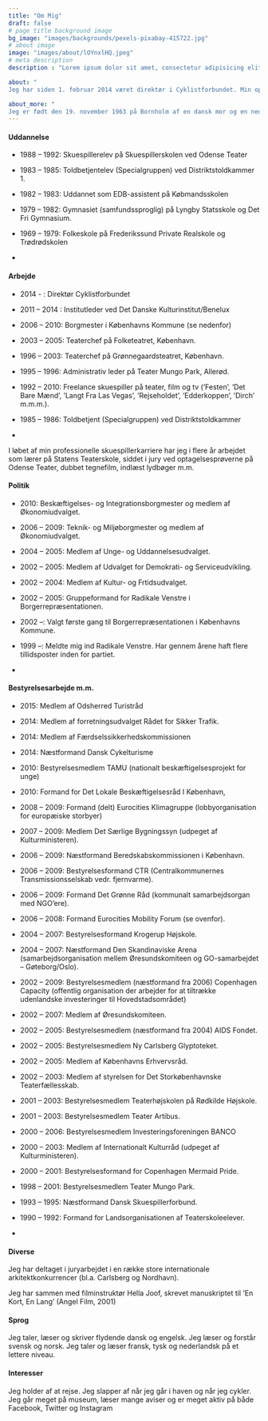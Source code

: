 ```yaml
---
title: "Om Mig"
draft: false
# page title background image
bg_image: "images/backgrounds/pexels-pixabay-415722.jpg"
# about image
image: "images/about/lOYnxlHQ.jpeg"
# meta description
description : "Lorem ipsum dolor sit amet, consectetur adipisicing elit, sed do eiusmod tempor incididunt ut labore. dolore magna aliqua. Ut enim ad minim veniam, quis nostrud."

about: "
Jeg har siden 1. februar 2014 været direktør i Cyklistforbundet. Min opgave her er at arbejde for, at der skabes større færdselssikkerhed, fremkommelighed, tryghed, komfort og oplevelsesrigdom for cyklister i hverdagen og fritiden. At få flere til at cykle mere. At fremme cyklisme til gavn for folkesundhed, natur og miljø. At nedbringe trafikkens belastning af miljøet. At sikre, at cyklen bliver betragtet som et ligeværdigt transportmiddel. At opnå et bedre samspil mellem cyklen og andre transportmidler – og endelig at sikre, at alle mål kan nås på cykel uden omveje."

about_more: "
Jeg er født den 19. november 1963 på Bornholm af en dansk mor og en nederlandsk far. Jeg bor sammen med min mand, landskabsarkitekt Jacob Kamp, på en lille gård i Odsherred i Danmark. Vi har ingen børn."
---
```


#### Uddannelse

* 1988 – 1992: Skuespillerelev på Skuespillerskolen ved Odense Teater
* 1983 – 1985: Toldbetjentelev (Specialgruppen) ved Distriktstoldkammer 1.
* 1982 – 1983: Uddannet som EDB-assistent på Købmandsskolen
* 1979 – 1982: Gymnasiet (samfundssproglig) på Lyngby Statsskole og Det Fri Gymnasium.
* 1969 – 1979: Folkeskole på Frederikssund Private Realskole og Trødrødskolen

* 

#### Arbejde

* 2014 -  : Direktør Cyklistforbundet
* 2011 – 2014 : Institutleder ved Det Danske Kulturinstitut/Benelux
* 2006 – 2010: Borgmester i Københavns Kommune (se nedenfor)
* 2003 – 2005: Teaterchef på Folketeatret, København.
* 1996 – 2003: Teaterchef på Grønnegaardsteatret, København.
* 1995 – 1996: Administrativ leder på Teater Mungo Park, Allerød.
* 1992 – 2010: Freelance skuespiller på teater, film og tv (’Festen’, ’Det Bare Mænd’, ’Langt Fra Las Vegas’, ’Rejseholdet’, ’Edderkoppen’, ’Dirch’ m.m.m.).
* 1985 – 1986: Toldbetjent (Specialgruppen) ved Distriktstoldkammer 

* 

I løbet af min professionelle skuespillerkarriere har jeg i flere år arbejdet som lærer på Statens Teaterskole, siddet i jury ved optagelsesprøverne på Odense Teater, dubbet tegnefilm, indlæst lydbøger m.m.

#### Politik

* 2010: Beskæftigelses- og Integrationsborgmester og medlem af Økonomiudvalget.
* 2006 – 2009: Teknik- og Miljøborgmester og medlem af Økonomiudvalget.
* 2004 – 2005: Medlem af Unge- og Uddannelsesudvalget.
* 2002 – 2005: Medlem af Udvalget for Demokrati- og Serviceudvikling.
* 2002 – 2004: Medlem af Kultur- og Frtidsudvalget.
* 2002 – 2005: Gruppeformand for Radikale Venstre i Borgerrepræsentationen.
* 2002 –: Valgt første gang til Borgerrepræsentationen i Københavns Kommune.
* 1999 –: Meldte mig ind Radikale Venstre. Har gennem årene haft flere tillidsposter inden for partiet.

* 

#### Bestyrelsesarbejde m.m.

* 2015: Medlem af Odsherred Turistråd
* 2014: Medlem af forretningsudvalget Rådet for Sikker Trafik.
* 2014: Medlem af Færdselssikkerhedskommissionen
* 2014: Næstformand Dansk Cykelturisme
* 2010: Bestyrelsesmedlem TAMU (nationalt beskæftigelsesprojekt for unge)
* 2010: Formand for Det Lokale Beskæftigelsesråd I København,
* 2008 – 2009: Formand (delt) Eurocities Klimagruppe (lobbyorganisation for europæiske storbyer)
* 2007 – 2009: Medlem Det Særlige Bygningssyn (udpeget af Kulturministeren).
* 2006 – 2009: Næstformand Beredskabskommissionen i København.
* 2006 – 2009: Bestyrelsesformand CTR (Centralkommunernes Transmissionsselskab vedr. fjernvarme).
* 2006 – 2009: Formand Det Grønne Råd (kommunalt samarbejdsorgan med NGO’ere).
* 2006 – 2008: Formand Eurocities Mobility Forum (se ovenfor).
* 2004 – 2007: Bestyrelsesformand Krogerup Højskole.
* 2004 – 2007: Næstformand Den Skandinaviske Arena (samarbejdsorganisation mellem Øresundskomiteen og GO-samarbejdet – Gøteborg/Oslo).
* 2002 – 2009: Bestyrelsesmedlem (næstformand fra 2006) Copenhagen Capacity (offentlig organisation der arbejder for at tiltrække udenlandske investeringer til Hovedstadsområdet)
* 2002 – 2007: Medlem af Øresundskomiteen.
* 2002 – 2005: Bestyrelsesmedlem (næstformand fra 2004) AIDS Fondet.
* 2002 – 2005: Bestyrelsesmedlem Ny Carlsberg Glyptoteket.
* 2002 – 2005: Medlem af Københavns Erhvervsråd.
* 2002 – 2003: Medlem af styrelsen for Det Storkøbenhavnske Teaterfællesskab.
* 2001 – 2003: Bestyrelsesmedlem Teaterhøjskolen på Rødkilde Højskole.
* 2001 – 2003: Bestyrelsesmedlem Teater Artibus.
* 2000 – 2006: Bestyrelsesmedlem Investeringsforeningen BANCO
* 2000 – 2003: Medlem af Internationalt Kulturråd (udpeget af Kulturministeren).
* 2000 – 2001: Bestyrelsesformand for Copenhagen Mermaid Pride.
* 1998 – 2001: Bestyrelsesmedlem Teater Mungo Park.
* 1993 – 1995: Næstformand Dansk Skuespillerforbund.
* 1990 – 1992: Formand for Landsorganisationen af Teaterskoleelever.

* 

#### Diverse

Jeg har deltaget i juryarbejdet i en række store internationale arkitektkonkurrencer (bl.a. Carlsberg og Nordhavn).

Jeg har sammen med filminstruktør Hella Joof, skrevet manuskriptet til ’En Kort, En Lang’ (Angel Film, 2001)

#### Sprog

Jeg taler, læser og skriver flydende dansk og engelsk. Jeg læser og forstår svensk og norsk. Jeg taler og læser fransk, tysk og nederlandsk på et lettere niveau.

#### Interesser

Jeg holder af at rejse. Jeg slapper af når jeg går i haven og når jeg cykler. Jeg går meget på museum, læser mange aviser og er meget aktiv på både Facebook, Twitter og Instagram